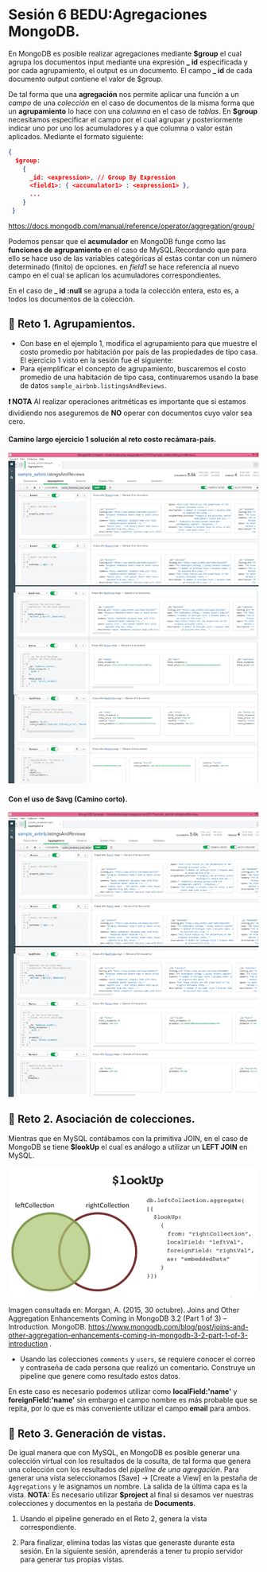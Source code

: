 # Sesión 6 BEDU:Agregaciones MongoDB.

En MongoDB es posible realizar agregaciones mediante **$group** el cual agrupa los documentos input mediante una expresión **_ id** especificada y por cada agrupamiento, el output es un documento. El campo **_ id** de cada documento output contiene el valor de $group. 

De tal forma que una **agregación** nos permite aplicar una función a un *campo* de una *colección* en el caso de documentos de la misma forma que un **agrupamiento** lo hace con una *columna* en el caso de *tablas*. En **$group** necesitamos especificar el campo por el cual agrupar y posteriormente indicar uno por uno los acumuladores y a que columna o valor están aplicados. Mediante el formato siguiente:

```json
{
  $group:
    {
      _id: <expression>, // Group By Expression
      <field1>: { <accumulator1> : <expression1> },
      ...
    }
 }
```        
https://docs.mongodb.com/manual/reference/operator/aggregation/group/
        
Podemos pensar que el **acumulador** en MongoDB funge como las **funciones de agrupamiento** en el caso de MySQL.Recordando que para ello se hace uso de las variables categóricas al estas contar con un número determinado (finito) de opciones. en *field1* se hace referencia al nuevo campo en el cual se aplican los acumuladores correspondientes.

En el caso de **_ id :null** se agrupa a toda la colección entera, esto es, a todos los documentos de la colección.


## :pushpin: Reto 1. Agrupamientos. 
- Con base en el ejemplo 1, modifica el agrupamiento para que muestre el costo promedio por habitación por país de las propiedades de tipo casa. El ejercicio 1 visto en la sesión fue el siguiente: 
- Para ejemplificar el concepto de agrupamiento, buscaremos el costo promedio de una habitación de tipo casa, continuaremos usando la base de datos `sample_airbnb.listingsAndReviews`.

**:exclamation: NOTA** Al realizar operaciones aritméticas es importante que si estamos dividiendo nos aseguremos de **NO** operar con documentos cuyo valor sea cero. 
#### Camino largo ejercicio 1 solución al reto costo recámara-país.
![imagen](imagenes/costo_recamara_pais_largo.png)
#### Con el uso de $avg (Camino corto).
![imagen](imagenes/costo_recamara_pais_corto.png)
## :pushpin: Reto 2. Asociación de colecciones.
Mientras que en MySQL contábamos con la primitiva JOIN, en el caso de MongoDB se tiene **$lookUp** el cual es análogo a utilizar un **LEFT JOIN** en MySQL.

![imagen](imagenes/lookUp.png)

Imagen consultada en: Morgan, A. (2015, 30 octubre). Joins and Other Aggregation Enhancements Coming in MongoDB 3.2 (Part 1 of 3) – Introduction. MongoDB. https://www.mongodb.com/blog/post/joins-and-other-aggregation-enhancements-coming-in-mongodb-3-2-part-1-of-3-introduction . 


- Usando las colecciones `comments` y `users`, se requiere conocer el correo y contraseña de cada persona que realizó un comentario. Construye un pipeline que genere como resultado estos datos.

En este caso es necesario podemos utilizar como **localField:'name'** y **foreignField:'name'** sin embargo el campo nombre es más probable que se repita, por lo que es más conveniente utilizar el campo **email** para ambos.

## :pushpin: Reto 3. Generación de vistas.
De igual manera que con MySQL, en MongoDB es posible generar una colección virtual con los resultados de la cosulta, de tal forma que genera una colección con los resultados del *pipeline de una agregación*. Para generar una vista seleccionamos [Save] -> [Create a View] en la pestaña de `Aggregations` y le asignamos un nombre. La salida de la última capa es la vista. **NOTA:** Es necesario utilizar **$project** al final si desamos ver nuestras colecciones y documentos en la pestaña de **Documents**.

1. Usando el pipeline generado en el Reto 2, genera la vista correspondiente.

2. Para finalizar, elimina todas las vistas que generaste durante esta sesión. En la siguiente sesión, aprenderás a tener tu propio servidor para generar tus propias vistas. 
